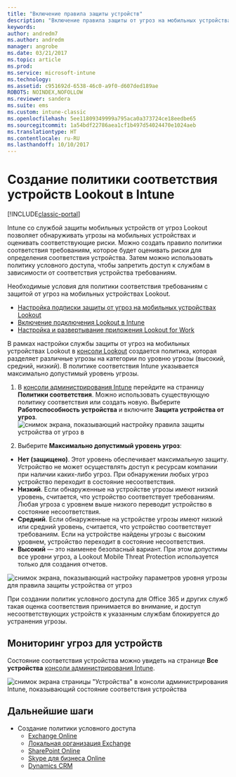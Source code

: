 ```yaml
---
title: "Включение правила защиты устройств"
description: "Включение правила защиты от угроз на мобильных устройствах в политике соответствия устройств."
keywords: 
author: andredm7
ms.author: andredm
manager: angrobe
ms.date: 03/21/2017
ms.topic: article
ms.prod: 
ms.service: microsoft-intune
ms.technology: 
ms.assetid: c951692d-6538-46c0-a9f0-d607ded189ae
ROBOTS: NOINDEX,NOFOLLOW
ms.reviewer: sandera
ms.suite: ems
ms.custom: intune-classic
ms.openlocfilehash: 5ee11809349999a795aca0a373724ce18eedbe65
ms.sourcegitcommit: 1a54bdf22786aea1cf1b497d54024470e1024aeb
ms.translationtype: HT
ms.contentlocale: ru-RU
ms.lasthandoff: 10/10/2017
---
```

# <a name="create-lookout-device-compliance-policy-in-intune"></a>Создание политики соответствия устройств Lookout в Intune

[!INCLUDE[classic-portal](../includes/classic-portal.md)]

Intune со службой защиты мобильных устройств от угроз Lookout позволяет обнаруживать угрозы на мобильных устройствах и оценивать соответствующие риски. Можно создать правило политики соответствия требованиям, которое будет оценивать риски для определения соответствия устройства. Затем можно использовать политику условного доступа, чтобы запретить доступ к службам в зависимости от соответствия устройства требованиям.

Необходимые условия для политики соответствия требованиям с защитой от угроз на мобильных устройствах Lookout.

- [Настройка подписки защиты от угроз на мобильных устройствах Lookout](setup-your-lookout-mtd-subscription.md)
- [Включение подключения Lookout в Intune](enable-lookout-mtd-connection.md)
- [Настройка и развертывание приложения Lookout for Work](configure-deploy-lookout-for-work-app.md)

В рамках настройки службы защиты от угроз на мобильных устройствах Lookout в [консоли Lookout](https://aad.lookout.com) создается политика, которая разделяет различные угрозы на категории по уровню угрозы (высокий, средний, низкий). В политике соответствия Intune указывается максимально допустимый уровень угрозы.

1. В [консоли администрирования Intune](https://manage.microsoft.com) перейдите на страницу **Политики соответствия**. Можно использовать существующую политику соответствия или создать новую. Выберите **Работоспособность устройства** и включите **Защита устройства от угроз**.
  ![снимок экрана, показывающий настройку правила защиты устройства от угроз в ](../media/mtp/mtp-compliance-policy-rule.png)

2. Выберите **Максимально допустимый уровень угроз**:
  * **Нет (защищено)**. Этот уровень обеспечивает максимальную защиту.  Устройство не может осуществлять доступ к ресурсам компании при наличии каких-либо угроз.  При обнаружении любых угроз устройство переходит в состояние несоответствия.  
  * **Низкий**. Если обнаруженные на устройстве угрозы имеют низкий уровень, считается, что устройство соответствует требованиям. Любая угроза с уровнем выше низкого переводит устройство в состояние несоответствия.
  * **Средний**. Если обнаруженные на устройстве угрозы имеют низкий или средний уровень, считается, что устройство соответствует требованиям. Если на устройстве найдены угрозы с высоким уровнем, устройство переходит в состояние несоответствия.
  * **Высокий** — это наименее безопасный вариант. При этом допустимы все уровни угроз, а Lookout Mobile Threat Protection используется только для создания отчетов.

![снимок экрана, показывающий настройку параметров уровня угрозы для правила защиты устройства от угроз](../media/mtp/mtp-compliance-policy-setting.png)

При создании политик условного доступа для Office 365 и других служб такая оценка соответствия принимается во внимание, и доступ несоответствующих устройств к указанным службам блокируется до устранения угрозы.

## <a name="monitor-device-threats"></a>Мониторинг угроз для устройств
Состояние соответствия устройства можно увидеть на странице **Все устройства** [консоли администрирования Intune](https://manage.microsoft.com).

![снимок экрана страницы "Устройства" в консоли администрирования Intune, показывающий состояние соответствия устройства](../media/mtp/mtp-device-status-intune-console.png)

## <a name="next-steps"></a>Дальнейшие шаги
* Создание политики условного доступа
  * [Exchange Online](restrict-access-to-exchange-online-with-microsoft-intune.md)
  * [Локальная организация Exchange](restrict-access-to-exchange-onpremises-with-microsoft-intune.md)
  * [SharePoint Online](restrict-access-to-sharepoint-online-with-microsoft-intune.md)
  * [Skype для бизнеса Online](restrict-access-to-skype-for-business-online-with-microsoft-intune.md)
  * [Dynamics CRM](restrict-access-to-dynamics-crm-online-with-microsoft-intune.md)

